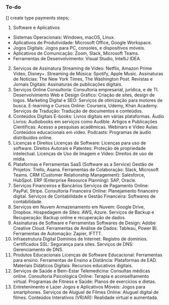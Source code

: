 ### To-do
[] create type payments steps;



1. Software e Aplicativos
- Sistemas Operacionais: Windows, macOS, Linux.
- Aplicativos de Produtividade: Microsoft Office, Google Workspace.
- Jogos Digitais: Jogos para PC, consoles, e dispositivos móveis.
- Aplicativos de Comunicação: Zoom, Slack, Microsoft Teams.
- Ferramentas de Desenvolvimento: Visual Studio, IntelliJ IDEA.
2. Serviços de Assinatura
Streaming de Vídeo: Netflix, Amazon Prime Video, Disney+.
Streaming de Música: Spotify, Apple Music.
Assinaturas de Notícias: The New York Times, The Washington Post.
Revistas e Jornais Digitais: Assinaturas de publicações digitais.
3. Serviços Online
Consultoria: Consultoria empresarial, jurídica, e de TI.
Desenvolvimento Web e Design Gráfico: Criação de sites, design de logos.
Marketing Digital e SEO: Serviços de otimização para motores de busca.
E-learning e Cursos Online: Coursera, Udemy, Khan Academy.
Serviços de Tradução: Tradução de documentos e conteúdos.
4. Conteúdos Digitais
E-books: Livros digitais em várias plataformas.
Áudio Livros: Audiobooks em serviços como Audible.
Artigos e Publicações Científicas: Acesso a pesquisas acadêmicas.
Webinars e Vídeo Aulas: Conteúdos educacionais em vídeo.
Podcasts: Programas de áudio distribuídos online.
5. Licenças e Direitos
Licenças de Software: Licenças para uso de software.
Direitos Autorais e Patentes: Proteção de propriedade intelectual.
Licenças de Uso de Imagem e Vídeo: Direitos de uso de mídia.
6. Plataformas e Ferramentas SaaS (Software as a Service)
Gestão de Projetos: Trello, Asana.
Ferramentas de Colaboração: Slack, Microsoft Teams.
CRM (Customer Relationship Management): Salesforce, HubSpot.
ERP (Enterprise Resource Planning): SAP, Oracle.
7. Serviços Financeiros e Bancários
Serviços de Pagamento Online: PayPal, Stripe.
Consultoria Financeira Online: Planejamento financeiro digital.
Serviços de Contabilidade e Gestão Financeira: Softwares de contabilidade.
8. Serviços em Nuvem
Armazenamento em Nuvem: Google Drive, Dropbox.
Hospedagem de Sites: AWS, Azure.
Serviços de Backup e Recuperação: Backup online e recuperação de dados.
9. Assinaturas de Software e Ferramentas
Softwares de Design: Adobe Creative Cloud.
Ferramentas de Análise de Dados: Tableau, Power BI.
Ferramentas de Automação: Zapier, IFTTT.
10. Infraestrutura Digital
Domínios de Internet: Registro de domínios.
Certificados SSL: Segurança para sites.
Serviços de DNS: Gerenciamento de DNS.
11. Produtos Educacionais
Licenças de Software Educacional: Ferramentas para ensino.
Ferramentas de Ensino a Distância: Plataformas de EAD.
Materiais Didáticos Digitais: Recursos educativos digitais.
12. Serviços de Saúde e Bem-Estar
Telemedicina: Consultas médicas online.
Consultoria Psicológica Online: Terapia e aconselhamento virtual.
Programas de Fitness e Saúde: Planos de exercícios e dietas.
13. Entretenimento e Lazer
Jogos e Aplicativos Móveis: Jogos para smartphones.
Serviços de Aluguel de Filmes Online: Aluguel digital de filmes.
Conteúdos Interativos (VR/AR): Realidade virtual e aumentada.
